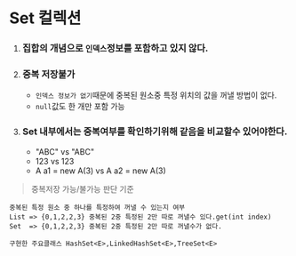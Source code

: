 # Set<E> 컬렉션
1. ### 집합의 개념으로 `인덱스`정보를 포함하고 있지 않다.
2. ### 중복 저장불가   
    +  `인덱스 정보가 없기`때문에 중복된 원소중 특정 위치의 값을 꺼낼 방법이 없다.
    + `null`값도 한 개만 포함 가능
3. ### Set 내부에서는 중복여부를 확인하기위해 같음을 비교할수 있어야한다.
    + "ABC" vs "ABC"
    + 123 vs 123
    + A a1 = new A(3) vs A a2 = new A(3)

> 중복저장 가능/불가능 판단 기준

    중복된 특정 원소 중 하나를 특정하여 꺼낼 수 있는지 여부
    List => {0,1,2,2,3} 중복된 2중 특정된 2만 따로 꺼낼수 있다.get(int index)
    Set  => {0,1,2,2,3} 중복된 2중 특정된 2만 따로 꺼낼수가 없다.


`구현한 주요클래스 HashSet<E>,LinkedHashSet<E>,TreeSet<E>`


